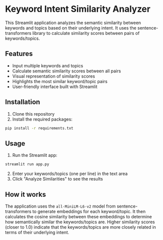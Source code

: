 # Keyword Intent Similarity Analyzer

This Streamlit application analyzes the semantic similarity between keywords and topics based on their underlying intent. It uses the sentence-transformers library to calculate similarity scores between pairs of keywords/topics.

## Features

- Input multiple keywords and topics
- Calculate semantic similarity scores between all pairs
- Visual representation of similarity scores
- Highlights the most similar keyword/topic pairs
- User-friendly interface built with Streamlit

## Installation

1. Clone this repository
2. Install the required packages:
```bash
pip install -r requirements.txt
```

## Usage

1. Run the Streamlit app:
```bash
streamlit run app.py
```

2. Enter your keywords/topics (one per line) in the text area
3. Click "Analyze Similarities" to see the results

## How it works

The application uses the `all-MiniLM-L6-v2` model from sentence-transformers to generate embeddings for each keyword/topic. It then calculates the cosine similarity between these embeddings to determine how semantically similar the keywords/topics are. Higher similarity scores (closer to 1.0) indicate that the keywords/topics are more closely related in terms of their underlying intent.
